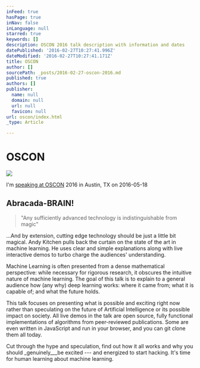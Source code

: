 ```yaml
---
inFeed: true
hasPage: true
inNav: false
inLanguage: null
starred: true
keywords: []
description: OSCON 2016 talk description with information and dates
datePublished: '2016-02-27T10:27:41.996Z'
dateModified: '2016-02-27T10:27:41.171Z'
title: OSCON
author: []
sourcePath: _posts/2016-02-27-oscon-2016.md
published: true
authors: []
publisher:
  name: null
  domain: null
  url: null
  favicon: null
url: oscon/index.html
_type: Article

---
```

# OSCON
![](https://the-grid-user-content.s3-us-west-2.amazonaws.com/019e03de-9625-494e-a8d4-9d1e2579dd92.jpg)

I'm [speaking at OSCON][0] 2016 in Austin, TX on 2016-05-18

## Abracada-BRAIN!

> "Any sufficiently advanced technology is indistinguishable from magic"

...And by extension, cutting edge technology should be just a little bit magical. Andy Kitchen pulls back the curtain on the state of the art in machine learning. He uses clear and simple explanations along with live interactive demos to turbo charge the audiences' understanding.

Machine Learning is often presented from a dense mathematical perspective: while necessary for rigorous research, it obscures the intuitive nature of machine learning. The goal of this talk is to explain to a general audience how (any why) deep learning works: where it came from; what it is capable of; and what the future holds.

This talk focuses on presenting what is possible and exciting right now rather than speculating on the future of Artificial Intelligence or its possible impact on society. All live demos in the talk are open source, fully functional implementations of algorithms from peer-reviewed publications. Some are even written in JavaScript and run in your browser, and you can git clone them all today.

Cut through the hype and speculation, find out how it all works and why you should _genuinely___be excited --- and energized to start hacking. It's time for human learning about machine learning.

[0]: http://conferences.oreilly.com/oscon/open-source-us/public/schedule/detail/48767